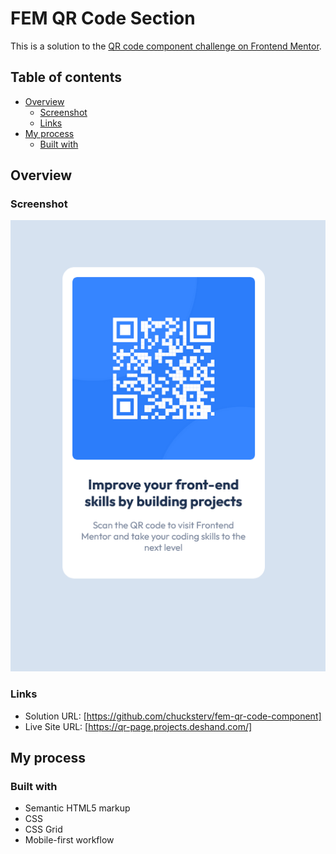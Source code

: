 # FEM QR Code Section

This is a solution to the [QR code component challenge on Frontend Mentor](https://www.frontendmentor.io/challenges/qr-code-component-iux_sIO_H).

## Table of contents

- [Overview](#overview)
  - [Screenshot](#screenshot)
  - [Links](#links)
- [My process](#my-process)
  - [Built with](#built-with)

## Overview

### Screenshot

![](./screenshot.png)

### Links

- Solution URL: [https://github.com/chucksterv/fem-qr-code-component]
- Live Site URL: [https://qr-page.projects.deshand.com/]

## My process

### Built with

- Semantic HTML5 markup
- CSS
- CSS Grid
- Mobile-first workflow
